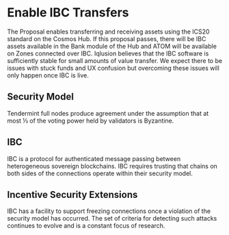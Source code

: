 # Enable IBC Transfers

The Proposal enables transferring and receiving assets using the ICS20 standard on the Cosmos Hub. If this proposal passes, there will be IBC assets available in the Bank module of the Hub and ATOM will be available on Zones connected over IBC.
Iqlusion believes that the IBC software is sufficiently stable for small amounts of value transfer. We expect there to be issues with stuck funds and UX confusion but overcoming these issues will only happen once IBC is live.

## Security Model

Tendermint full nodes produce agreement under the assumption that at most ⅓ of the voting power held by validators is Byzantine.

## IBC
IBC is a protocol for authenticated message passing between heterogeneous sovereign blockchains. IBC requires trusting that chains on both sides of the connections operate within their security model.

## Incentive Security Extensions

IBC has a facility to support freezing connections once a violation of the security model has occurred. The set of criteria for detecting such attacks continues to evolve and is a constant focus of research.
